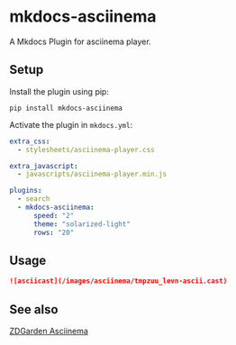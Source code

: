 # mkdocs-asciinema

A Mkdocs Plugin for asciinema player.

## Setup

Install the plugin using pip:

`pip install mkdocs-asciinema`

Activate the plugin in `mkdocs.yml`:

```yaml
extra_css:
  - stylesheets/asciinema-player.css

extra_javascript:
  - javascripts/asciinema-player.min.js

plugins:
  - search
  - mkdocs-asciinema:
      speed: "2"
      theme: "solarized-light"
      rows: "20"
```

## Usage

```markdown
![asciicast](/images/asciinema/tmpzuu_levn-ascii.cast)
```

## See also

[ZDGarden Asciinema](https://garden.zhenyuanlau.me/tool/asciinema/)
